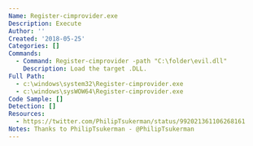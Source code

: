 ```yaml
---
Name: Register-cimprovider.exe
Description: Execute
Author: ''
Created: '2018-05-25'
Categories: []
Commands:
  - Command: Register-cimprovider -path "C:\folder\evil.dll"
    Description: Load the target .DLL.
Full Path:
  - c:\windows\system32\Register-cimprovider.exe
  - c:\windows\sysWOW64\Register-cimprovider.exe
Code Sample: []
Detection: []
Resources:
  - https://twitter.com/PhilipTsukerman/status/992021361106268161
Notes: Thanks to PhilipTsukerman - @PhilipTsukerman
---
```

